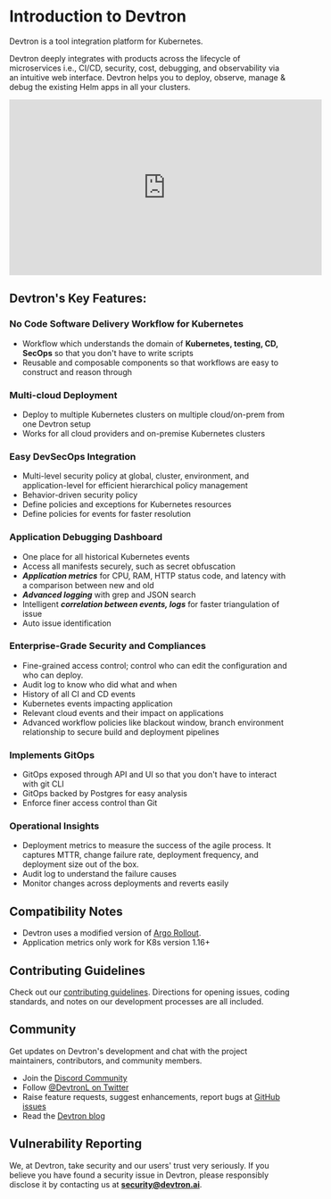 # Introduction to Devtron
 

Devtron is a tool integration platform for Kubernetes.

Devtron deeply integrates with products across the lifecycle of microservices i.e., CI/CD, security, cost, debugging, and observability via an intuitive web interface. 
Devtron helps you to deploy, observe, manage & debug the existing Helm apps in all your clusters.

<div class="video-wrapper"><iframe width="560" height="315"
  src="https://www.youtube.com/embed/AG8HfTceHxw"
  title="Introducing Devtron"
  frameborder="0"
  allowfullscreen>
</iframe></div>
 
 
## Devtron's Key Features:
 
### No Code Software Delivery Workflow for Kubernetes
 
* Workflow which understands the domain of **Kubernetes, testing, CD, SecOps** so that you don't have to write scripts
* Reusable and composable components so that workflows are easy to construct and reason through
 
### Multi-cloud Deployment
 
* Deploy to multiple Kubernetes clusters on multiple cloud/on-prem from one Devtron setup
* Works for all cloud providers and on-premise Kubernetes clusters
 
### Easy DevSecOps Integration
 
* Multi-level security policy at global, cluster, environment, and application-level for efficient hierarchical policy management
* Behavior-driven security policy
* Define policies and exceptions for Kubernetes resources
* Define policies for events for faster resolution
 
### Application Debugging Dashboard
 
* One place for all historical Kubernetes events
* Access all manifests securely, such as secret obfuscation
* _**Application metrics**_ for CPU, RAM, HTTP status code, and latency with a comparison between new and old
* _**Advanced logging**_ with grep and JSON search
* Intelligent _**correlation between events, logs**_ for faster triangulation of issue
* Auto issue identification
 
### Enterprise-Grade Security and Compliances
 
* Fine-grained access control; control who can edit the configuration and who can deploy.
* Audit log to know who did what and when
* History of all CI and CD events
* Kubernetes events impacting application
* Relevant cloud events and their impact on applications
* Advanced workflow policies like blackout window, branch environment relationship to secure build and deployment pipelines
 
### Implements GitOps
 
* GitOps exposed through API and UI so that you don't have to interact with git CLI
* GitOps backed by Postgres for easy analysis
* Enforce finer access control than Git
 
### Operational Insights
 
* Deployment metrics to measure the success of the agile process. It captures MTTR, change failure rate, deployment frequency, and deployment size out of the box.
* Audit log to understand the failure causes
* Monitor changes across deployments and reverts easily
 
## Compatibility Notes
 
* Devtron uses a modified version of [Argo Rollout](https://argoproj.github.io/argo-rollouts/).
* Application metrics only work for K8s version 1.16+
 
 
## Contributing Guidelines
 
Check out our [contributing guidelines](https://github.com/devtron-labs/devtron/blob/main/CONTRIBUTING.md). Directions for opening issues, coding standards, and notes on our development processes are all included.
 
## Community
 
Get updates on Devtron's development and chat with the project maintainers, contributors, and community members.
 
* Join the [Discord Community](https://discord.gg/jsRG5qx2gp)
* Follow [@DevtronL on Twitter](https://twitter.com/DevtronL)
* Raise feature requests, suggest enhancements, report bugs at [GitHub issues](https://github.com/devtron-labs/devtron/issues)
* Read the [Devtron blog](https://devtron.ai/blog/)
 
## Vulnerability Reporting
 
We, at Devtron, take security and our users' trust very seriously. If you believe you have found a security issue in Devtron, please responsibly disclose it by contacting us at **security@devtron.ai**.
